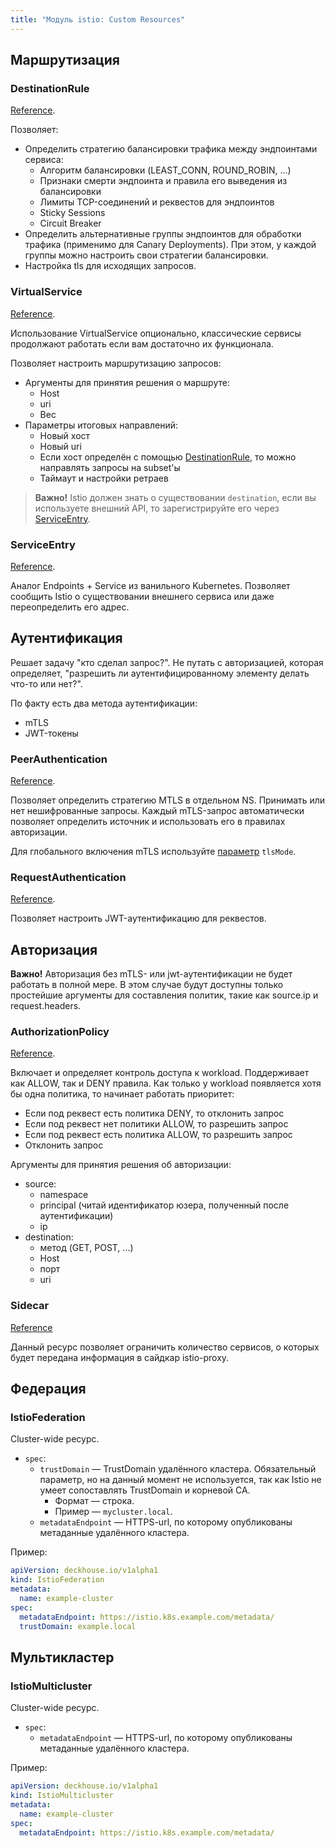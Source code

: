 ```yaml
---
title: "Модуль istio: Custom Resources"
---
```


## Маршрутизация

### DestinationRule

[Reference](https://istio.io/latest/docs/reference/config/networking/destination-rule/).

Позволяет:
* Определить стратегию балансировки трафика между эндпоинтами сервиса:
  * Алгоритм балансировки (LEAST_CONN, ROUND_ROBIN, ...)
  * Признаки смерти эндпоинта и правила его выведения из балансировки
  * Лимиты TCP-соединений и реквестов для эндпоинтов
  * Sticky Sessions
  * Circuit Breaker
* Определить альтернативные группы эндпоинтов для обработки трафика (применимо для Canary Deployments). При этом, у каждой группы можно настроить свои стратегии балансировки.
* Настройка tls для исходящих запросов.

### VirtualService

[Reference](https://istio.io/latest/docs/reference/config/networking/virtual-service/).

Использование VirtualService опционально, классические сервисы продолжают работать если вам достаточно их функционала.

Позволяет настроить маршрутизацию запросов:
* Аргументы для принятия решения о маршруте:
  * Host
  * uri
  * Вес
* Параметры итоговых направлений:
  * Новый хост
  * Новый uri
  * Если хост определён с помощью [DestinationRule](#destinationrule), то можно направлять запросы на subset'ы
  * Таймаут и настройки ретраев

> **Важно!** Istio должен знать о существовании `destination`, если вы используете внешний API, то зарегистрируйте его через [ServiceEntry](#serviceentry).

### ServiceEntry

[Reference](https://istio.io/latest/docs/reference/config/networking/service-entry/).

Аналог Endpoints + Service из ванильного Kubernetes. Позволяет сообщить Istio о существовании внешнего сервиса или даже переопределить его адрес.

## Аутентификация

Решает задачу "кто сделал запрос?". Не путать с авторизацией, которая определяет, "разрешить ли аутентифицированному элементу делать что-то или нет?".

По факту есть два метода аутентификации:
* mTLS
* JWT-токены

### PeerAuthentication

[Reference](https://istio.io/latest/docs/reference/config/security/peer_authentication/).

Позволяет определить стратегию MTLS в отдельном NS. Принимать или нет нешифрованные запросы. Каждый mTLS-запрос автоматически позволяет определить источник и использовать его в правилах авторизации.

Для глобального включения mTLS используйте [параметр](configuration.html#параметры) `tlsMode`.

### RequestAuthentication

[Reference](https://istio.io/latest/docs/reference/config/security/request_authentication/).

Позволяет настроить JWT-аутентификацию для реквестов.

## Авторизация

**Важно!** Авторизация без mTLS- или jwt-аутентификации не будет работать в полной мере. В этом случае будут доступны только простейшие аргументы для составления политик, такие как source.ip и request.headers.

### AuthorizationPolicy

[Reference](https://istio.io/latest/docs/reference/config/security/authorization-policy/).

Включает и определяет контроль доступа к workload. Поддерживает как ALLOW, так и DENY правила. Как только у workload появляется хотя бы одна политика, то начинает работать приоритет:

* Если под реквест есть политика DENY, то отклонить запрос
* Если под реквест нет политики ALLOW, то разрешить запрос
* Если под реквест есть политика ALLOW, то разрешить запрос
* Отклонить запрос

Аргументы для принятия решения об авторизации:
* source:
  * namespace
  * principal (читай идентификатор юзера, полученный после аутентификации)
  * ip
* destination:
  * метод (GET, POST, ...)
  * Host
  * порт
  * uri


### Sidecar

[Reference](https://istio.io/latest/docs/reference/config/networking/sidecar/)

Данный ресурс позволяет ограничить количество сервисов, о которых будет передана информация в сайдкар istio-proxy.

## Федерация

### IstioFederation

Cluster-wide ресурс.

* `spec`:
  * `trustDomain` — TrustDomain удалённого кластера. Обязательный параметр, но на данный момент не используется, так как Istio не умеет сопоставлять TrustDomain и корневой CA.
    * Формат — строка.
    * Пример — `mycluster.local`.
  * `metadataEndpoint` — HTTPS-url, по которому опубликованы метаданные удалённого кластера.

Пример:
```yaml
apiVersion: deckhouse.io/v1alpha1
kind: IstioFederation
metadata:
  name: example-cluster
spec:
  metadataEndpoint: https://istio.k8s.example.com/metadata/
  trustDomain: example.local
```

## Мультикластер

### IstioMulticluster

Cluster-wide ресурс.

* `spec`:
  * `metadataEndpoint` — HTTPS-url, по которому опубликованы метаданные удалённого кластера.

Пример:
```yaml
apiVersion: deckhouse.io/v1alpha1
kind: IstioMulticluster
metadata:
  name: example-cluster
spec:
  metadataEndpoint: https://istio.k8s.example.com/metadata/
```
